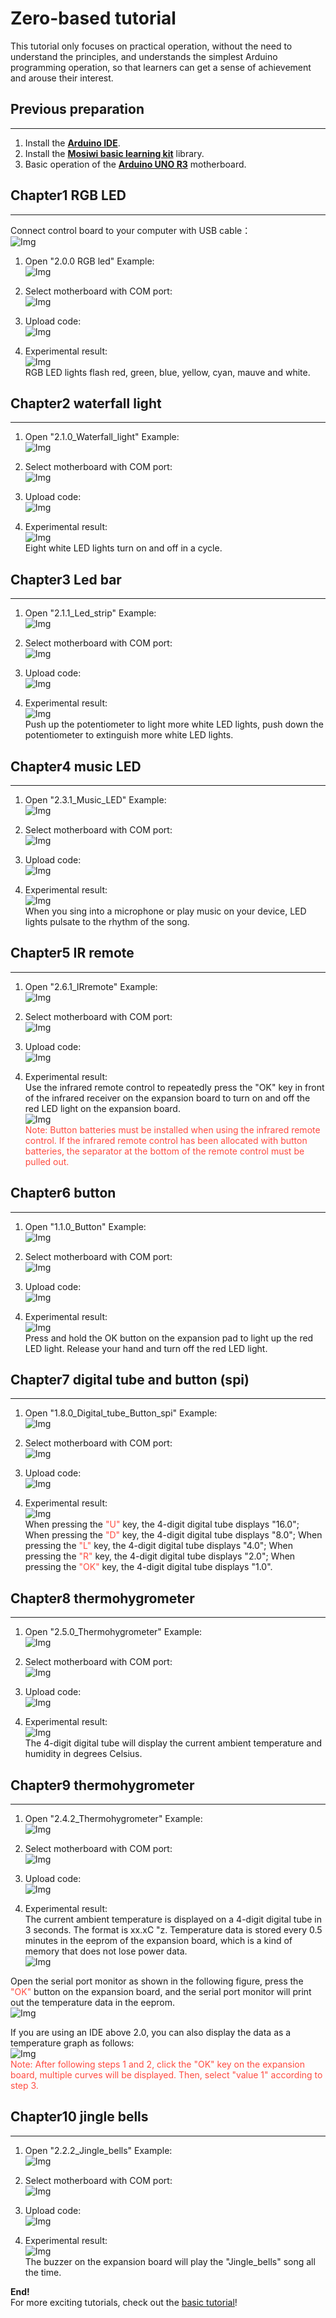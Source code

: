 # Zero-based tutorial   
This tutorial only focuses on practical operation, without the need to understand the principles, and understands the simplest Arduino programming operation, so that learners can get a sense of achievement and arouse their interest.    

## Previous preparation       
-----------------------        
1. Install the [**Arduino IDE**](../../../arduino/arduino_ide/arduino_ide.md).  
2. Install the [**Mosiwi basic learning kit**](../../../arduino/A1E0000_basic_learning_shield/A1E0000_basic_learning_shield.md#integration-library) library.    
3. Basic operation of the [**Arduino UNO R3**](../../../arduino/A1D0000_uno_r3/A1D0000_uno_r3.md) motherboard.    

## Chapter1 RGB LED     
-------------------         
Connect control board to your computer with USB cable：    
![Img](../../../_static/common_product//C1K0000_4in1_basic_learning_kit/Arduino_tutorial/Zero-based_tutorial/43img.jpg)

1. Open "2.0.0 RGB led" Example:    
![Img](../../../_static/common_product/C1K0000_4in1_basic_learning_kit/Arduino_tutorial/Zero-based_tutorial/1img.png)    

2. Select motherboard with COM port:    
![Img](../../../_static/common_product/C1K0000_4in1_basic_learning_kit/Arduino_tutorial/Zero-based_tutorial/2img.png)    

3. Upload code:    
![Img](../../../_static/common_product/C1K0000_4in1_basic_learning_kit/Arduino_tutorial/Zero-based_tutorial/3img.png)    

4. Experimental result:    
![Img](../../../_static/common_product/C1K0000_4in1_basic_learning_kit/Arduino_tutorial/Zero-based_tutorial/4img.png)    
RGB LED lights flash red, green, blue, yellow, cyan, mauve and white.   

## Chapter2 waterfall light   
---------------------------
1. Open "2.1.0_Waterfall_light" Example:   
![Img](../../../_static/common_product/C1K0000_4in1_basic_learning_kit/Arduino_tutorial/Zero-based_tutorial/5img.png)    

2. Select motherboard with COM port:   
![Img](../../../_static/common_product/C1K0000_4in1_basic_learning_kit/Arduino_tutorial/Zero-based_tutorial/6img.png)    

3. Upload code:    
![Img](../../../_static/common_product/C1K0000_4in1_basic_learning_kit/Arduino_tutorial/Zero-based_tutorial/7img.png)   

4. Experimental result:    
![Img](../../../_static/common_product/C1K0000_4in1_basic_learning_kit/Arduino_tutorial/Zero-based_tutorial/8img.png)   
Eight white LED lights turn on and off in a cycle.   

## Chapter3 Led bar   
-------------------
1. Open "2.1.1_Led_strip" Example:   
![Img](../../../_static/common_product/C1K0000_4in1_basic_learning_kit/Arduino_tutorial/Zero-based_tutorial/9img.png)   

2. Select motherboard with COM port:    
![Img](../../../_static/common_product/C1K0000_4in1_basic_learning_kit/Arduino_tutorial/Zero-based_tutorial/10img.png)    

3. Upload code:    
![Img](../../../_static/common_product/C1K0000_4in1_basic_learning_kit/Arduino_tutorial/Zero-based_tutorial/11img.png)    

4. Experimental result:     
![Img](../../../_static/common_product/C1K0000_4in1_basic_learning_kit/Arduino_tutorial/Zero-based_tutorial/12img.png)    
Push up the potentiometer to light more white LED lights, push down the potentiometer to extinguish more white LED lights.    

## Chapter4 music LED   
---------------------
1. Open "2.3.1_Music_LED" Example:    
![Img](../../../_static/common_product/C1K0000_4in1_basic_learning_kit/Arduino_tutorial/Zero-based_tutorial/13img.png)    

2. Select motherboard with COM port:    
![Img](../../../_static/common_product/C1K0000_4in1_basic_learning_kit/Arduino_tutorial/Zero-based_tutorial/14img.png)    

3. Upload code:    
![Img](../../../_static/common_product/C1K0000_4in1_basic_learning_kit/Arduino_tutorial/Zero-based_tutorial/15img.png)    

4. Experimental result:     
![Img](../../../_static/common_product/C1K0000_4in1_basic_learning_kit/Arduino_tutorial/Zero-based_tutorial/16img.png)    
When you sing into a microphone or play music on your device, LED lights pulsate to the rhythm of the song.    

## Chapter5 IR remote   
---------------------
1. Open "2.6.1_IRremote" Example:    
![Img](../../../_static/common_product/C1K0000_4in1_basic_learning_kit/Arduino_tutorial/Zero-based_tutorial/17img.png)     

2. Select motherboard with COM port:     
![Img](../../../_static/common_product/C1K0000_4in1_basic_learning_kit/Arduino_tutorial/Zero-based_tutorial/18img.png)     

3. Upload code:    
![Img](../../../_static/common_product/C1K0000_4in1_basic_learning_kit/Arduino_tutorial/Zero-based_tutorial/19img.png)     

4. Experimental result:      
Use the infrared remote control to repeatedly press the "OK" key in front of the infrared receiver on the expansion board to turn on and off the red LED light on the expansion board.     
![Img](../../../_static/common_product/C1K0000_4in1_basic_learning_kit/Arduino_tutorial/Zero-based_tutorial/20img.png)      
<span style="color: rgb(255, 76, 65);">Note: Button batteries must be installed when using the infrared remote control. If the infrared remote control has been allocated with button batteries, the separator at the bottom of the remote control must be pulled out.</span>      

## Chapter6 button   
------------------
1. Open "1.1.0_Button" Example:    
![Img](../../../_static/common_product/C1K0000_4in1_basic_learning_kit/Arduino_tutorial/Zero-based_tutorial/21img.png)    

2. Select motherboard with COM port:    
![Img](../../../_static/common_product/C1K0000_4in1_basic_learning_kit/Arduino_tutorial/Zero-based_tutorial/22img.png)    

3. Upload code:    
![Img](../../../_static/common_product/C1K0000_4in1_basic_learning_kit/Arduino_tutorial/Zero-based_tutorial/23img.png)    

4. Experimental result:     
![Img](../../../_static/common_product/C1K0000_4in1_basic_learning_kit/Arduino_tutorial/Zero-based_tutorial/24img.png)    
Press and hold the OK button on the expansion pad to light up the red LED light. Release your hand and turn off the red LED light.      

## Chapter7 digital tube and button (spi)   
-----------------------------------------
1. Open "1.8.0_Digital_tube_Button_spi" Example:     
![Img](../../../_static/common_product/C1K0000_4in1_basic_learning_kit/Arduino_tutorial/Zero-based_tutorial/25img.png)    

2. Select motherboard with COM port:      
![Img](../../../_static/common_product/C1K0000_4in1_basic_learning_kit/Arduino_tutorial/Zero-based_tutorial/26img.png)    

3. Upload code:     
![Img](../../../_static/common_product/C1K0000_4in1_basic_learning_kit/Arduino_tutorial/Zero-based_tutorial/27img.png)    

4. Experimental result:      
![Img](../../../_static/common_product/C1K0000_4in1_basic_learning_kit/Arduino_tutorial/Zero-based_tutorial/28img.png)    
When pressing the <span style="color: rgb(255, 76, 65);">"U"</span> key, the 4-digit digital tube displays "16.0";  When pressing the <span style="color: rgb(255, 76, 65);">"D"</span> key, the 4-digit digital tube displays "8.0";  When pressing the <span style="color: rgb(255, 76, 65);">"L"</span> key, the 4-digit digital tube displays "4.0";  When pressing the <span style="color: rgb(255, 76, 65);">"R"</span> key, the 4-digit digital tube displays "2.0";  When pressing the <span style="color: rgb(255, 76, 65);">"OK"</span> key, the 4-digit digital tube displays "1.0".    

## Chapter8 thermohygrometer   
----------------------------
1. Open "2.5.0_Thermohygrometer" Example:     
![Img](../../../_static/common_product/C1K0000_4in1_basic_learning_kit/Arduino_tutorial/Zero-based_tutorial/29img.png)    

2. Select motherboard with COM port:      
![Img](../../../_static/common_product/C1K0000_4in1_basic_learning_kit/Arduino_tutorial/Zero-based_tutorial/30img.png)    

3. Upload code:   
![Img](../../../_static/common_product/C1K0000_4in1_basic_learning_kit/Arduino_tutorial/Zero-based_tutorial/31img.png)    

4. Experimental result:    
![Img](../../../_static/common_product/C1K0000_4in1_basic_learning_kit/Arduino_tutorial/Zero-based_tutorial/32img.png)    
The 4-digit digital tube will display the current ambient temperature and humidity in degrees Celsius.    

## Chapter9 thermohygrometer   
----------------------------
1. Open "2.4.2_Thermohygrometer" Example:    
![Img](../../../_static/common_product/C1K0000_4in1_basic_learning_kit/Arduino_tutorial/Zero-based_tutorial/33img.png)    

2. Select motherboard with COM port:    
![Img](../../../_static/common_product/C1K0000_4in1_basic_learning_kit/Arduino_tutorial/Zero-based_tutorial/34img.png)    

3. Upload code:    
![Img](../../../_static/common_product/C1K0000_4in1_basic_learning_kit/Arduino_tutorial/Zero-based_tutorial/35img.png)    

4. Experimental result:     
The current ambient temperature is displayed on a 4-digit digital tube in 3 seconds. The format is xx.xC "z. Temperature data is stored every 0.5 minutes in the eeprom of the expansion board, which is a kind of memory that does not lose power data.    
![Img](../../../_static/common_product/C1K0000_4in1_basic_learning_kit/Arduino_tutorial/Zero-based_tutorial/36img.png)    

Open the serial port monitor as shown in the following figure, press the <span style="color: rgb(255, 76, 65);">"OK"</span> button on the expansion board, and the serial port monitor will print out the temperature data in the eeprom.    
![Img](../../../_static/common_product/C1K0000_4in1_basic_learning_kit/Arduino_tutorial/Zero-based_tutorial/37img.png)    

If you are using an IDE above 2.0, you can also display the data as a temperature graph as follows:    
![Img](../../../_static/common_product/C1K0000_4in1_basic_learning_kit/Arduino_tutorial/Zero-based_tutorial/38img.png)    
<span style="color: rgb(255, 76, 65);">Note: After following steps 1 and 2, click the "OK" key on the expansion board, multiple curves will be displayed. Then, select "value 1" according to step 3.</span>    

## Chapter10 jingle bells  
-------------------------
1. Open "2.2.2_Jingle_bells" Example:    
![Img](../../../_static/common_product/C1K0000_4in1_basic_learning_kit/Arduino_tutorial/Zero-based_tutorial/39img.png)    

2. Select motherboard with COM port:   
![Img](../../../_static/common_product/C1K0000_4in1_basic_learning_kit/Arduino_tutorial/Zero-based_tutorial/40img.png)    

3. Upload code:    
![Img](../../../_static/common_product/C1K0000_4in1_basic_learning_kit/Arduino_tutorial/Zero-based_tutorial/41img.png)    

4. Experimental result:     
![Img](../../../_static/common_product/C1K0000_4in1_basic_learning_kit/Arduino_tutorial/Zero-based_tutorial/42img.png)    
The buzzer on the expansion board will play the "Jingle_bells" song all the time.       

**End!**    
For more exciting tutorials, check out the [basic tutorial](./Basic_tutorial.md)!    












